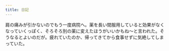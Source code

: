 ```yaml
---
title: 日記
---
```


肩の痛みが引かないのでもう一度病院へ。薬を長い間服用していると効果がなくなっていくっぽく、そろそろ別の薬に変えたほうがいいかもね～と言われた。そうなるとよいのだが。疲れていたのか、帰ってきてから食事せずに気絶してしまっていた。